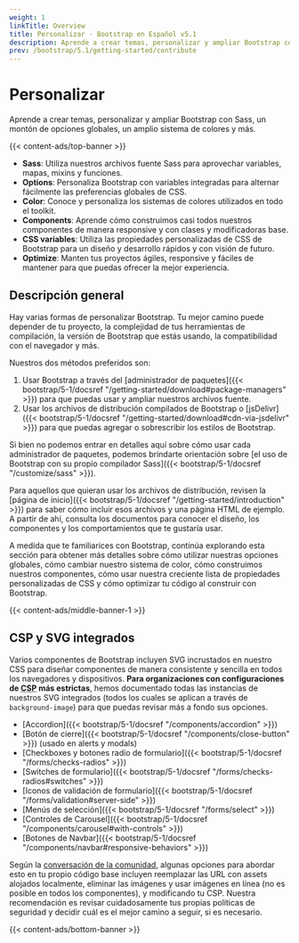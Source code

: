 ```yaml
---
weight: 1
linkTitle: Overview
title: Personalizar · Bootstrap en Español v5.1
description: Aprende a crear temas, personalizar y ampliar Bootstrap con Sass, un montón de opciones globales, un amplio sistema de colores y más.
prev: /bootstrap/5.1/getting-started/contribute
---
```


# Personalizar

Aprende a crear temas, personalizar y ampliar Bootstrap con Sass, un montón de opciones globales, un amplio sistema de colores y más.

{{< content-ads/top-banner >}}

- **Sass**: Utiliza nuestros archivos fuente Sass para aprovechar variables, mapas, mixins y funciones.
- **Options**: Personaliza Bootstrap con variables integradas para alternar fácilmente las preferencias globales de CSS.
- **Color**: Conoce y personaliza los sistemas de colores utilizados en todo el toolkit.
- **Components**: Aprende cómo construimos casi todos nuestros componentes de manera responsive y con clases y modificadoras base.
- **CSS variables**: Utiliza las propiedades personalizadas de CSS de Bootstrap para un diseño y desarrollo rápidos y con visión de futuro.
- **Optimize**: Manten tus proyectos ágiles, responsive y fáciles de mantener para que puedas ofrecer la mejor experiencia.

## Descripción general

Hay varias formas de personalizar Bootstrap. Tu mejor camino puede depender de tu proyecto, la complejidad de tus herramientas de compilación, la versión de Bootstrap que estás usando, la compatibilidad con el navegador y más.

Nuestros dos métodos preferidos son:

1. Usar Bootstrap a través del [administrador de paquetes]({{< bootstrap/5-1/docsref "/getting-started/download#package-managers" >}}) para que puedas usar y ampliar nuestros archivos fuente.
2. Usar los archivos de distribución compilados de Bootstrap o [jsDelivr]({{< bootstrap/5-1/docsref "/getting-started/download#cdn-via-jsdelivr" >}}) para que puedas agregar o sobrescribir los estilos de Bootstrap.

Si bien no podemos entrar en detalles aquí sobre cómo usar cada administrador de paquetes, podemos brindarte orientación sobre [el uso de Bootstrap con su propio compilador Sass]({{< bootstrap/5-1/docsref "/customize/sass" >}}).

Para aquellos que quieran usar los archivos de distribución, revisen la [página de inicio]({{< bootstrap/5-1/docsref "/getting-started/introduction" >}}) para saber cómo incluir esos archivos y una página HTML de ejemplo. A partir de ahí, consulta los documentos para conocer el diseño, los componentes y los comportamientos que te gustaría usar.

A medida que te familiarices con Bootstrap, continúa explorando esta sección para obtener más detalles sobre cómo utilizar nuestras opciones globales, cómo cambiar nuestro sistema de color, cómo construimos nuestros componentes, cómo usar nuestra creciente lista de propiedades personalizadas de CSS y cómo optimizar tu código al construir con Bootstrap.

{{< content-ads/middle-banner-1 >}}

## CSP y SVG integrados

Varios componentes de Bootstrap incluyen SVG incrustados en nuestro CSS para diseñar componentes de manera consistente y sencilla en todos los navegadores y dispositivos. **Para organizaciones con configuraciones de <abbr title="Content Security Policy">CSP</abbr> más estrictas**, hemos documentado todas las instancias de nuestros SVG integrados (todos los cuales se aplican a través de `background-image`) para que puedas revisar más a fondo sus opciones.

- [Accordion]({{< bootstrap/5-1/docsref "/components/accordion" >}})
- [Botón de cierre]({{< bootstrap/5-1/docsref "/components/close-button" >}}) (usado en alerts y modals)
- [Checkboxes y botones radio de formulario]({{< bootstrap/5-1/docsref "/forms/checks-radios" >}})
- [Switches de formulario]({{< bootstrap/5-1/docsref "/forms/checks-radios#switches" >}})
- [Iconos de validación de formulario]({{< bootstrap/5-1/docsref "/forms/validation#server-side" >}})
- [Menús de selección]({{< bootstrap/5-1/docsref "/forms/select" >}})
- [Controles de Carousel]({{< bootstrap/5-1/docsref "/components/carousel#with-controls" >}})
- [Botones de Navbar]({{< bootstrap/5-1/docsref "/components/navbar#responsive-behaviors" >}})

Según la [conversación de la comunidad](https://github.com/twbs/bootstrap/issues/25394), algunas opciones para abordar esto en tu propio código base incluyen reemplazar las URL con assets alojados localmente, eliminar las imágenes y usar imágenes en línea (no es posible en todos los componentes), y modificando tu CSP. Nuestra recomendación es revisar cuidadosamente tus propias políticas de seguridad y decidir cuál es el mejor camino a seguir, si es necesario.

{{< content-ads/bottom-banner >}}
